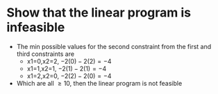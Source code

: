 # Show that the linear program is infeasible

- The min possible values for the second constraint from the first and third constraints are
  - x1=0,x2=2, $-2(0)-2(2)=-4$
  - x1=1,x2=1, $-2(1)-2(1)=-4$
  - x1=2,x2=0, $-2(2)-2(0)=-4$
- Which are all $\ge 10$, then the linear program is not feasible
